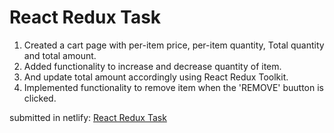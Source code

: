 # React Redux Task

1. Created a cart page with per-item price, per-item quantity, Total quantity and total amount.
2. Added functionality to increase and decrease quantity of item.
3. And update total amount accordingly using React Redux Toolkit.
4. Implemented functionality to remove item when the 'REMOVE' buutton is clicked.

submitted in netlify: [React Redux Task]()